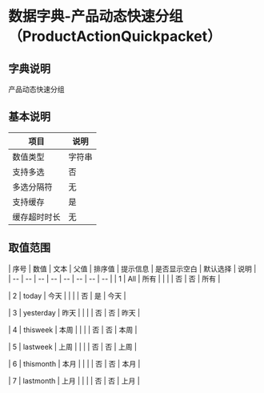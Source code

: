 # 数据字典-产品动态快速分组（ProductActionQuickpacket）
## 字典说明
产品动态快速分组

## 基本说明
| 项目 | 说明 |
| -- | -- |
| 数值类型 | 字符串 |
| 支持多选 | 否 |
| 多选分隔符 | 无 |
| 支持缓存 | 是 |
| 缓存超时时长 | 无 |

## 取值范围
| 序号 | 数值 | 文本 | 父值 | 排序值 | 提示信息 | 是否显示空白 | 默认选择 | 说明 |
| -- | -- | -- | -- | -- | -- | -- | -- |
| 1 | All | 所有 |  |  |  | 否 | 否 | 所有 |

| 2 | today | 今天 |  |  |  | 否 | 是 | 今天 |

| 3 | yesterday | 昨天 |  |  |  | 否 | 否 | 昨天 |

| 4 | thisweek | 本周 |  |  |  | 否 | 否 | 本周 |

| 5 | lastweek | 上周 |  |  |  | 否 | 否 | 上周 |

| 6 | thismonth | 本月 |  |  |  | 否 | 否 | 本月 |

| 7 | lastmonth | 上月 |  |  |  | 否 | 否 | 上月 |


